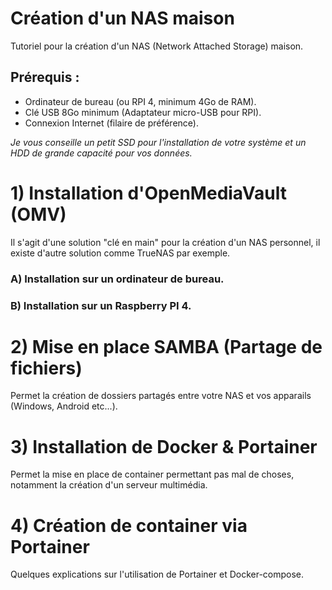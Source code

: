 # Création d'un NAS maison
Tutoriel pour la création d'un NAS (Network Attached Storage) maison.

## Prérequis :
* Ordinateur de bureau (ou RPI 4, minimum 4Go de RAM).
* Clé USB 8Go minimum (Adaptateur micro-USB pour RPI).
* Connexion Internet (filaire de préférence).

_Je vous conseille un petit SSD pour l'installation de votre système et un HDD de grande capacité pour vos données._

# 1) Installation d'OpenMediaVault (OMV)
Il s'agit d'une solution "clé en main" pour la création d'un NAS personnel, il existe d'autre solution comme TrueNAS par exemple.
  ### A) Installation sur un ordinateur de bureau.
  ### B) Installation sur un Raspberry PI 4.

# 2) Mise en place SAMBA (Partage de fichiers)
Permet la création de dossiers partagés entre votre NAS et vos apparails (Windows, Android etc...).

# 3) Installation de Docker & Portainer
Permet la mise en place de container permettant pas mal de choses, notamment la création d'un serveur multimédia.

# 4) Création de container via Portainer
Quelques explications sur l'utilisation de Portainer et Docker-compose.

